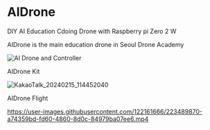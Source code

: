 # AIDrone
DIY AI Education Cdoing Drone with Raspberry pi Zero 2 W

AIDrone is the main education drone in Seoul Drone Academy


![AI Drone and Controller](https://github.com/irbrain/AIDrone/assets/122161666/f4d34586-f199-49d7-bcbd-c92e747c3076)




AIDrone Kit  



![KakaoTalk_20240215_114452040](https://github.com/irbrain/AIDrone/assets/122161666/1fc8f2e6-3464-4eae-9aa3-c57d472837df)




AIDrone Flight 




https://user-images.githubusercontent.com/122161666/223489870-a74359bd-fd60-4860-8d0c-84979ba07ee6.mp4


